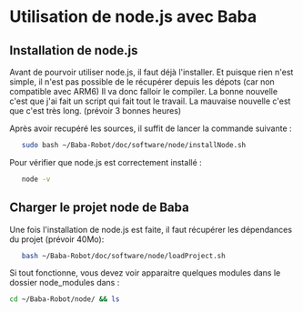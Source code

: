 Utilisation de node.js avec Baba
==========

## Installation de node.js
Avant de pourvoir utiliser node.js, il faut déjà l'installer.
Et puisque rien n'est simple, il n'est pas possible de le récupérer depuis les dépots (car non compatible avec ARM6)
Il va donc falloir le compiler. La bonne nouvelle c'est que j'ai fait un script qui fait tout le travail.
La mauvaise nouvelle c'est que c'est très long. (prévoir 3 bonnes heures)

Après avoir recupéré les sources, il suffit de lancer la commande suivante :
``` bash
   sudo bash ~/Baba-Robot/doc/software/node/installNode.sh
```
Pour vérifier que node.js est correctement installé :
``` bash
   node -v
```
## Charger le projet node de Baba
Une fois l'installation de node.js est faite, il faut récupérer les dépendances du projet (prévoir 40Mo):
``` bash
   bash ~/Baba-Robot/doc/software/node/loadProject.sh
```
Si tout fonctionne, vous devez voir apparaitre quelques modules dans le dossier 
node_modules dans :
``` bash
cd ~/Baba-Robot/node/ && ls
```